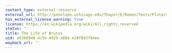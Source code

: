 ```yaml
---
content_type: external-resource
external_url: http://penelope.uchicago.edu/Thayer/E/Roman/Texts/Plutarch/Lives/Brutus*.html
has_external_license_warning: true
license: https://en.wikipedia.org/wiki/All_rights_reserved
status: ''
title: The Life of Brutus
uid: a61b6948-4c5b-4929-a884-e28f893f84ea
wayback_url: ''
---
```

